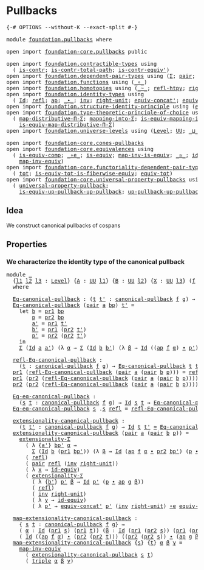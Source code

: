 # Pullbacks

<pre class="Agda"><a id="22" class="Symbol">{-#</a> <a id="26" class="Keyword">OPTIONS</a> <a id="34" class="Pragma">--without-K</a> <a id="46" class="Pragma">--exact-split</a> <a id="60" class="Symbol">#-}</a>

<a id="65" class="Keyword">module</a> <a id="72" href="foundation.pullbacks.html" class="Module">foundation.pullbacks</a> <a id="93" class="Keyword">where</a>

<a id="100" class="Keyword">open</a> <a id="105" class="Keyword">import</a> <a id="112" href="foundation-core.pullbacks.html" class="Module">foundation-core.pullbacks</a> <a id="138" class="Keyword">public</a>

<a id="146" class="Keyword">open</a> <a id="151" class="Keyword">import</a> <a id="158" href="foundation.contractible-types.html" class="Module">foundation.contractible-types</a> <a id="188" class="Keyword">using</a>
  <a id="196" class="Symbol">(</a> <a id="198" href="foundation-core.contractible-types.html#992" class="Function">is-contr</a><a id="206" class="Symbol">;</a> <a id="208" href="foundation-core.contractible-types.html#2037" class="Function">is-contr-total-path</a><a id="227" class="Symbol">;</a> <a id="229" href="foundation-core.contractible-types.html#3806" class="Function">is-contr-equiv&#39;</a><a id="244" class="Symbol">)</a>
<a id="246" class="Keyword">open</a> <a id="251" class="Keyword">import</a> <a id="258" href="foundation.dependent-pair-types.html" class="Module">foundation.dependent-pair-types</a> <a id="290" class="Keyword">using</a> <a id="296" class="Symbol">(</a><a id="297" href="foundation-core.dependent-pair-types.html#502" class="Record">Σ</a><a id="298" class="Symbol">;</a> <a id="300" href="foundation-core.dependent-pair-types.html#575" class="InductiveConstructor">pair</a><a id="304" class="Symbol">;</a> <a id="306" href="foundation-core.dependent-pair-types.html#592" class="Field">pr1</a><a id="309" class="Symbol">;</a> <a id="311" href="foundation-core.dependent-pair-types.html#604" class="Field">pr2</a><a id="314" class="Symbol">;</a> <a id="316" href="foundation-core.dependent-pair-types.html#1021" class="Function">triple</a><a id="322" class="Symbol">)</a>
<a id="324" class="Keyword">open</a> <a id="329" class="Keyword">import</a> <a id="336" href="foundation.functions.html" class="Module">foundation.functions</a> <a id="357" class="Keyword">using</a> <a id="363" class="Symbol">(</a><a id="364" href="foundation-core.functions.html#407" class="Function Operator">_∘_</a><a id="367" class="Symbol">)</a>
<a id="369" class="Keyword">open</a> <a id="374" class="Keyword">import</a> <a id="381" href="foundation.homotopies.html" class="Module">foundation.homotopies</a> <a id="403" class="Keyword">using</a> <a id="409" class="Symbol">(</a><a id="410" href="foundation-core.homotopies.html#545" class="Function Operator">_~_</a><a id="413" class="Symbol">;</a> <a id="415" href="foundation-core.homotopies.html#710" class="Function">refl-htpy</a><a id="424" class="Symbol">;</a> <a id="426" href="foundation-core.homotopies.html#2553" class="Function">right-unit-htpy</a><a id="441" class="Symbol">)</a>
<a id="443" class="Keyword">open</a> <a id="448" class="Keyword">import</a> <a id="455" href="foundation.identity-types.html" class="Module">foundation.identity-types</a> <a id="481" class="Keyword">using</a>
  <a id="489" class="Symbol">(</a> <a id="491" href="foundation-core.identity-types.html#1754" class="Datatype">Id</a><a id="493" class="Symbol">;</a> <a id="495" href="foundation-core.identity-types.html#1807" class="InductiveConstructor">refl</a><a id="499" class="Symbol">;</a> <a id="501" href="foundation-core.identity-types.html#4017" class="Function">ap</a><a id="503" class="Symbol">;</a> <a id="505" href="foundation-core.identity-types.html#2412" class="Function Operator">_∙_</a><a id="508" class="Symbol">;</a> <a id="510" href="foundation-core.identity-types.html#2716" class="Function">inv</a><a id="513" class="Symbol">;</a> <a id="515" href="foundation-core.identity-types.html#3069" class="Function">right-unit</a><a id="525" class="Symbol">;</a> <a id="527" href="foundation.identity-types.html#2710" class="Function">equiv-concat&#39;</a><a id="540" class="Symbol">;</a> <a id="542" href="foundation.identity-types.html#1216" class="Function">equiv-inv</a><a id="551" class="Symbol">)</a>
<a id="553" class="Keyword">open</a> <a id="558" class="Keyword">import</a> <a id="565" href="foundation.structure-identity-principle.html" class="Module">foundation.structure-identity-principle</a> <a id="605" class="Keyword">using</a> <a id="611" class="Symbol">(</a><a id="612" href="foundation.structure-identity-principle.html#2980" class="Function">extensionality-Σ</a><a id="628" class="Symbol">)</a>
<a id="630" class="Keyword">open</a> <a id="635" class="Keyword">import</a> <a id="642" href="foundation.type-theoretic-principle-of-choice.html" class="Module">foundation.type-theoretic-principle-of-choice</a> <a id="688" class="Keyword">using</a>
  <a id="696" class="Symbol">(</a> <a id="698" href="foundation.type-theoretic-principle-of-choice.html#2782" class="Function">map-distributive-Π-Σ</a><a id="718" class="Symbol">;</a> <a id="720" href="foundation.type-theoretic-principle-of-choice.html#6391" class="Function">mapping-into-Σ</a><a id="734" class="Symbol">;</a> <a id="736" href="foundation.type-theoretic-principle-of-choice.html#6595" class="Function">is-equiv-mapping-into-Σ</a><a id="759" class="Symbol">;</a>
    <a id="765" href="foundation.type-theoretic-principle-of-choice.html#3931" class="Function">is-equiv-map-distributive-Π-Σ</a><a id="794" class="Symbol">)</a>
<a id="796" class="Keyword">open</a> <a id="801" class="Keyword">import</a> <a id="808" href="foundation.universe-levels.html" class="Module">foundation.universe-levels</a> <a id="835" class="Keyword">using</a> <a id="841" class="Symbol">(</a><a id="842" href="Agda.Primitive.html#597" class="Postulate">Level</a><a id="847" class="Symbol">;</a> <a id="849" href="foundation-core.universe-levels.html#222" class="Primitive">UU</a><a id="851" class="Symbol">;</a> <a id="853" href="Agda.Primitive.html#810" class="Primitive Operator">_⊔_</a><a id="856" class="Symbol">)</a>

<a id="859" class="Keyword">open</a> <a id="864" class="Keyword">import</a> <a id="871" href="foundation-core.cones-pullbacks.html" class="Module">foundation-core.cones-pullbacks</a>
<a id="903" class="Keyword">open</a> <a id="908" class="Keyword">import</a> <a id="915" href="foundation-core.equivalences.html" class="Module">foundation-core.equivalences</a> <a id="944" class="Keyword">using</a>
  <a id="952" class="Symbol">(</a> <a id="954" href="foundation-core.equivalences.html#7183" class="Function">is-equiv-comp</a><a id="967" class="Symbol">;</a> <a id="969" href="foundation-core.equivalences.html#7855" class="Function Operator">_∘e_</a><a id="973" class="Symbol">;</a> <a id="975" href="foundation-core.equivalences.html#1542" class="Function">is-equiv</a><a id="983" class="Symbol">;</a> <a id="985" href="foundation-core.equivalences.html#4173" class="Function">map-inv-is-equiv</a><a id="1001" class="Symbol">;</a> <a id="1003" href="foundation-core.equivalences.html#1607" class="Function Operator">_≃_</a><a id="1006" class="Symbol">;</a> <a id="1008" href="foundation-core.equivalences.html#2480" class="Function">id-equiv</a><a id="1016" class="Symbol">;</a>
    <a id="1022" href="foundation-core.equivalences.html#5022" class="Function">map-inv-equiv</a><a id="1035" class="Symbol">)</a>
<a id="1037" class="Keyword">open</a> <a id="1042" class="Keyword">import</a> <a id="1049" href="foundation-core.functoriality-dependent-pair-types.html" class="Module">foundation-core.functoriality-dependent-pair-types</a> <a id="1100" class="Keyword">using</a>
  <a id="1108" class="Symbol">(</a> <a id="1110" href="foundation-core.functoriality-dependent-pair-types.html#1881" class="Function">tot</a><a id="1113" class="Symbol">;</a> <a id="1115" href="foundation-core.functoriality-dependent-pair-types.html#5869" class="Function">is-equiv-tot-is-fiberwise-equiv</a><a id="1146" class="Symbol">;</a> <a id="1148" href="foundation-core.functoriality-dependent-pair-types.html#6804" class="Function">equiv-tot</a><a id="1157" class="Symbol">)</a>
<a id="1159" class="Keyword">open</a> <a id="1164" class="Keyword">import</a> <a id="1171" href="foundation-core.universal-property-pullbacks.html" class="Module">foundation-core.universal-property-pullbacks</a> <a id="1216" class="Keyword">using</a>
  <a id="1224" class="Symbol">(</a> <a id="1226" href="foundation-core.universal-property-pullbacks.html#687" class="Function">universal-property-pullback</a><a id="1253" class="Symbol">;</a>
    <a id="1259" href="foundation-core.universal-property-pullbacks.html#1468" class="Function">is-equiv-up-pullback-up-pullback</a><a id="1291" class="Symbol">;</a> <a id="1293" href="foundation-core.universal-property-pullbacks.html#1950" class="Function">up-pullback-up-pullback-is-equiv</a><a id="1325" class="Symbol">)</a>
</pre>
## Idea

We construct canonical pullbacks of cospans

## Properties

### We characterize the identity type of the canonical pullback

<pre class="Agda"><a id="1474" class="Keyword">module</a> <a id="1481" href="foundation.pullbacks.html#1481" class="Module">_</a>
  <a id="1485" class="Symbol">{</a><a id="1486" href="foundation.pullbacks.html#1486" class="Bound">l1</a> <a id="1489" href="foundation.pullbacks.html#1489" class="Bound">l2</a> <a id="1492" href="foundation.pullbacks.html#1492" class="Bound">l3</a> <a id="1495" class="Symbol">:</a> <a id="1497" href="Agda.Primitive.html#597" class="Postulate">Level</a><a id="1502" class="Symbol">}</a> <a id="1504" class="Symbol">{</a><a id="1505" href="foundation.pullbacks.html#1505" class="Bound">A</a> <a id="1507" class="Symbol">:</a> <a id="1509" href="foundation-core.universe-levels.html#222" class="Primitive">UU</a> <a id="1512" href="foundation.pullbacks.html#1486" class="Bound">l1</a><a id="1514" class="Symbol">}</a> <a id="1516" class="Symbol">{</a><a id="1517" href="foundation.pullbacks.html#1517" class="Bound">B</a> <a id="1519" class="Symbol">:</a> <a id="1521" href="foundation-core.universe-levels.html#222" class="Primitive">UU</a> <a id="1524" href="foundation.pullbacks.html#1489" class="Bound">l2</a><a id="1526" class="Symbol">}</a> <a id="1528" class="Symbol">{</a><a id="1529" href="foundation.pullbacks.html#1529" class="Bound">X</a> <a id="1531" class="Symbol">:</a> <a id="1533" href="foundation-core.universe-levels.html#222" class="Primitive">UU</a> <a id="1536" href="foundation.pullbacks.html#1492" class="Bound">l3</a><a id="1538" class="Symbol">}</a> <a id="1540" class="Symbol">(</a><a id="1541" href="foundation.pullbacks.html#1541" class="Bound">f</a> <a id="1543" class="Symbol">:</a> <a id="1545" href="foundation.pullbacks.html#1505" class="Bound">A</a> <a id="1547" class="Symbol">→</a> <a id="1549" href="foundation.pullbacks.html#1529" class="Bound">X</a><a id="1550" class="Symbol">)</a> <a id="1552" class="Symbol">(</a><a id="1553" href="foundation.pullbacks.html#1553" class="Bound">g</a> <a id="1555" class="Symbol">:</a> <a id="1557" href="foundation.pullbacks.html#1517" class="Bound">B</a> <a id="1559" class="Symbol">→</a> <a id="1561" href="foundation.pullbacks.html#1529" class="Bound">X</a><a id="1562" class="Symbol">)</a>
  <a id="1566" class="Keyword">where</a>

  <a id="1575" href="foundation.pullbacks.html#1575" class="Function">Eq-canonical-pullback</a> <a id="1597" class="Symbol">:</a> <a id="1599" class="Symbol">(</a><a id="1600" href="foundation.pullbacks.html#1600" class="Bound">t</a> <a id="1602" href="foundation.pullbacks.html#1602" class="Bound">t&#39;</a> <a id="1605" class="Symbol">:</a> <a id="1607" href="foundation-core.pullbacks.html#820" class="Function">canonical-pullback</a> <a id="1626" href="foundation.pullbacks.html#1541" class="Bound">f</a> <a id="1628" href="foundation.pullbacks.html#1553" class="Bound">g</a><a id="1629" class="Symbol">)</a> <a id="1631" class="Symbol">→</a> <a id="1633" href="foundation-core.universe-levels.html#222" class="Primitive">UU</a> <a id="1636" class="Symbol">(</a><a id="1637" href="foundation.pullbacks.html#1486" class="Bound">l1</a> <a id="1640" href="Agda.Primitive.html#810" class="Primitive Operator">⊔</a> <a id="1642" class="Symbol">(</a><a id="1643" href="foundation.pullbacks.html#1489" class="Bound">l2</a> <a id="1646" href="Agda.Primitive.html#810" class="Primitive Operator">⊔</a> <a id="1648" href="foundation.pullbacks.html#1492" class="Bound">l3</a><a id="1650" class="Symbol">))</a>
  <a id="1655" href="foundation.pullbacks.html#1575" class="Function">Eq-canonical-pullback</a> <a id="1677" class="Symbol">(</a><a id="1678" href="foundation-core.dependent-pair-types.html#575" class="InductiveConstructor">pair</a> <a id="1683" href="foundation.pullbacks.html#1683" class="Bound">a</a> <a id="1685" href="foundation.pullbacks.html#1685" class="Bound">bp</a><a id="1687" class="Symbol">)</a> <a id="1689" href="foundation.pullbacks.html#1689" class="Bound">t&#39;</a> <a id="1692" class="Symbol">=</a>
    <a id="1698" class="Keyword">let</a> <a id="1702" href="foundation.pullbacks.html#1702" class="Bound">b</a> <a id="1704" class="Symbol">=</a> <a id="1706" href="foundation-core.dependent-pair-types.html#592" class="Field">pr1</a> <a id="1710" href="foundation.pullbacks.html#1685" class="Bound">bp</a>
        <a id="1721" href="foundation.pullbacks.html#1721" class="Bound">p</a> <a id="1723" class="Symbol">=</a> <a id="1725" href="foundation-core.dependent-pair-types.html#604" class="Field">pr2</a> <a id="1729" href="foundation.pullbacks.html#1685" class="Bound">bp</a>
        <a id="1740" href="foundation.pullbacks.html#1740" class="Bound">a&#39;</a> <a id="1743" class="Symbol">=</a> <a id="1745" href="foundation-core.dependent-pair-types.html#592" class="Field">pr1</a> <a id="1749" href="foundation.pullbacks.html#1689" class="Bound">t&#39;</a>
        <a id="1760" href="foundation.pullbacks.html#1760" class="Bound">b&#39;</a> <a id="1763" class="Symbol">=</a> <a id="1765" href="foundation-core.dependent-pair-types.html#592" class="Field">pr1</a> <a id="1769" class="Symbol">(</a><a id="1770" href="foundation-core.dependent-pair-types.html#604" class="Field">pr2</a> <a id="1774" href="foundation.pullbacks.html#1689" class="Bound">t&#39;</a><a id="1776" class="Symbol">)</a>
        <a id="1786" href="foundation.pullbacks.html#1786" class="Bound">p&#39;</a> <a id="1789" class="Symbol">=</a> <a id="1791" href="foundation-core.dependent-pair-types.html#604" class="Field">pr2</a> <a id="1795" class="Symbol">(</a><a id="1796" href="foundation-core.dependent-pair-types.html#604" class="Field">pr2</a> <a id="1800" href="foundation.pullbacks.html#1689" class="Bound">t&#39;</a><a id="1802" class="Symbol">)</a>
    <a id="1808" class="Keyword">in</a>
    <a id="1815" href="foundation-core.dependent-pair-types.html#502" class="Record">Σ</a> <a id="1817" class="Symbol">(</a><a id="1818" href="foundation-core.identity-types.html#1754" class="Datatype">Id</a> <a id="1821" href="foundation.pullbacks.html#1683" class="Bound">a</a> <a id="1823" href="foundation.pullbacks.html#1740" class="Bound">a&#39;</a><a id="1825" class="Symbol">)</a> <a id="1827" class="Symbol">(λ</a> <a id="1830" href="foundation.pullbacks.html#1830" class="Bound">α</a> <a id="1832" class="Symbol">→</a> <a id="1834" href="foundation-core.dependent-pair-types.html#502" class="Record">Σ</a> <a id="1836" class="Symbol">(</a><a id="1837" href="foundation-core.identity-types.html#1754" class="Datatype">Id</a> <a id="1840" href="foundation.pullbacks.html#1702" class="Bound">b</a> <a id="1842" href="foundation.pullbacks.html#1760" class="Bound">b&#39;</a><a id="1844" class="Symbol">)</a> <a id="1846" class="Symbol">(λ</a> <a id="1849" href="foundation.pullbacks.html#1849" class="Bound">β</a> <a id="1851" class="Symbol">→</a> <a id="1853" href="foundation-core.identity-types.html#1754" class="Datatype">Id</a> <a id="1856" class="Symbol">((</a><a id="1858" href="foundation-core.identity-types.html#4017" class="Function">ap</a> <a id="1861" href="foundation.pullbacks.html#1541" class="Bound">f</a> <a id="1863" href="foundation.pullbacks.html#1830" class="Bound">α</a><a id="1864" class="Symbol">)</a> <a id="1866" href="foundation-core.identity-types.html#2412" class="Function Operator">∙</a> <a id="1868" href="foundation.pullbacks.html#1786" class="Bound">p&#39;</a><a id="1870" class="Symbol">)</a> <a id="1872" class="Symbol">(</a><a id="1873" href="foundation.pullbacks.html#1721" class="Bound">p</a> <a id="1875" href="foundation-core.identity-types.html#2412" class="Function Operator">∙</a> <a id="1877" class="Symbol">(</a><a id="1878" href="foundation-core.identity-types.html#4017" class="Function">ap</a> <a id="1881" href="foundation.pullbacks.html#1553" class="Bound">g</a> <a id="1883" href="foundation.pullbacks.html#1849" class="Bound">β</a><a id="1884" class="Symbol">))))</a>

  <a id="1892" href="foundation.pullbacks.html#1892" class="Function">refl-Eq-canonical-pullback</a> <a id="1919" class="Symbol">:</a>
    <a id="1925" class="Symbol">(</a><a id="1926" href="foundation.pullbacks.html#1926" class="Bound">t</a> <a id="1928" class="Symbol">:</a> <a id="1930" href="foundation-core.pullbacks.html#820" class="Function">canonical-pullback</a> <a id="1949" href="foundation.pullbacks.html#1541" class="Bound">f</a> <a id="1951" href="foundation.pullbacks.html#1553" class="Bound">g</a><a id="1952" class="Symbol">)</a> <a id="1954" class="Symbol">→</a> <a id="1956" href="foundation.pullbacks.html#1575" class="Function">Eq-canonical-pullback</a> <a id="1978" href="foundation.pullbacks.html#1926" class="Bound">t</a> <a id="1980" href="foundation.pullbacks.html#1926" class="Bound">t</a>
  <a id="1984" href="foundation-core.dependent-pair-types.html#592" class="Field">pr1</a> <a id="1988" class="Symbol">(</a><a id="1989" href="foundation.pullbacks.html#1892" class="Function">refl-Eq-canonical-pullback</a> <a id="2016" class="Symbol">(</a><a id="2017" href="foundation-core.dependent-pair-types.html#575" class="InductiveConstructor">pair</a> <a id="2022" href="foundation.pullbacks.html#2022" class="Bound">a</a> <a id="2024" class="Symbol">(</a><a id="2025" href="foundation-core.dependent-pair-types.html#575" class="InductiveConstructor">pair</a> <a id="2030" href="foundation.pullbacks.html#2030" class="Bound">b</a> <a id="2032" href="foundation.pullbacks.html#2032" class="Bound">p</a><a id="2033" class="Symbol">)))</a> <a id="2037" class="Symbol">=</a> <a id="2039" href="foundation-core.identity-types.html#1807" class="InductiveConstructor">refl</a>
  <a id="2046" href="foundation-core.dependent-pair-types.html#592" class="Field">pr1</a> <a id="2050" class="Symbol">(</a><a id="2051" href="foundation-core.dependent-pair-types.html#604" class="Field">pr2</a> <a id="2055" class="Symbol">(</a><a id="2056" href="foundation.pullbacks.html#1892" class="Function">refl-Eq-canonical-pullback</a> <a id="2083" class="Symbol">(</a><a id="2084" href="foundation-core.dependent-pair-types.html#575" class="InductiveConstructor">pair</a> <a id="2089" href="foundation.pullbacks.html#2089" class="Bound">a</a> <a id="2091" class="Symbol">(</a><a id="2092" href="foundation-core.dependent-pair-types.html#575" class="InductiveConstructor">pair</a> <a id="2097" href="foundation.pullbacks.html#2097" class="Bound">b</a> <a id="2099" href="foundation.pullbacks.html#2099" class="Bound">p</a><a id="2100" class="Symbol">))))</a> <a id="2105" class="Symbol">=</a> <a id="2107" href="foundation-core.identity-types.html#1807" class="InductiveConstructor">refl</a>
  <a id="2114" href="foundation-core.dependent-pair-types.html#604" class="Field">pr2</a> <a id="2118" class="Symbol">(</a><a id="2119" href="foundation-core.dependent-pair-types.html#604" class="Field">pr2</a> <a id="2123" class="Symbol">(</a><a id="2124" href="foundation.pullbacks.html#1892" class="Function">refl-Eq-canonical-pullback</a> <a id="2151" class="Symbol">(</a><a id="2152" href="foundation-core.dependent-pair-types.html#575" class="InductiveConstructor">pair</a> <a id="2157" href="foundation.pullbacks.html#2157" class="Bound">a</a> <a id="2159" class="Symbol">(</a><a id="2160" href="foundation-core.dependent-pair-types.html#575" class="InductiveConstructor">pair</a> <a id="2165" href="foundation.pullbacks.html#2165" class="Bound">b</a> <a id="2167" href="foundation.pullbacks.html#2167" class="Bound">p</a><a id="2168" class="Symbol">))))</a> <a id="2173" class="Symbol">=</a> <a id="2175" href="foundation-core.identity-types.html#2716" class="Function">inv</a> <a id="2179" href="foundation-core.identity-types.html#3069" class="Function">right-unit</a>

  <a id="2193" href="foundation.pullbacks.html#2193" class="Function">Eq-eq-canonical-pullback</a> <a id="2218" class="Symbol">:</a>
    <a id="2224" class="Symbol">(</a><a id="2225" href="foundation.pullbacks.html#2225" class="Bound">s</a> <a id="2227" href="foundation.pullbacks.html#2227" class="Bound">t</a> <a id="2229" class="Symbol">:</a> <a id="2231" href="foundation-core.pullbacks.html#820" class="Function">canonical-pullback</a> <a id="2250" href="foundation.pullbacks.html#1541" class="Bound">f</a> <a id="2252" href="foundation.pullbacks.html#1553" class="Bound">g</a><a id="2253" class="Symbol">)</a> <a id="2255" class="Symbol">→</a> <a id="2257" href="foundation-core.identity-types.html#1754" class="Datatype">Id</a> <a id="2260" href="foundation.pullbacks.html#2225" class="Bound">s</a> <a id="2262" href="foundation.pullbacks.html#2227" class="Bound">t</a> <a id="2264" class="Symbol">→</a> <a id="2266" href="foundation.pullbacks.html#1575" class="Function">Eq-canonical-pullback</a> <a id="2288" href="foundation.pullbacks.html#2225" class="Bound">s</a> <a id="2290" href="foundation.pullbacks.html#2227" class="Bound">t</a>
  <a id="2294" href="foundation.pullbacks.html#2193" class="Function">Eq-eq-canonical-pullback</a> <a id="2319" href="foundation.pullbacks.html#2319" class="Bound">s</a> <a id="2321" class="DottedPattern Symbol">.</a><a id="2322" href="foundation.pullbacks.html#2319" class="DottedPattern Bound">s</a> <a id="2324" href="foundation-core.identity-types.html#1807" class="InductiveConstructor">refl</a> <a id="2329" class="Symbol">=</a> <a id="2331" href="foundation.pullbacks.html#1892" class="Function">refl-Eq-canonical-pullback</a> <a id="2358" href="foundation.pullbacks.html#2319" class="Bound">s</a>

  <a id="2363" href="foundation.pullbacks.html#2363" class="Function">extensionality-canonical-pullback</a> <a id="2397" class="Symbol">:</a>
    <a id="2403" class="Symbol">(</a><a id="2404" href="foundation.pullbacks.html#2404" class="Bound">t</a> <a id="2406" href="foundation.pullbacks.html#2406" class="Bound">t&#39;</a> <a id="2409" class="Symbol">:</a> <a id="2411" href="foundation-core.pullbacks.html#820" class="Function">canonical-pullback</a> <a id="2430" href="foundation.pullbacks.html#1541" class="Bound">f</a> <a id="2432" href="foundation.pullbacks.html#1553" class="Bound">g</a><a id="2433" class="Symbol">)</a> <a id="2435" class="Symbol">→</a> <a id="2437" href="foundation-core.identity-types.html#1754" class="Datatype">Id</a> <a id="2440" href="foundation.pullbacks.html#2404" class="Bound">t</a> <a id="2442" href="foundation.pullbacks.html#2406" class="Bound">t&#39;</a> <a id="2445" href="foundation-core.equivalences.html#1607" class="Function Operator">≃</a> <a id="2447" href="foundation.pullbacks.html#1575" class="Function">Eq-canonical-pullback</a> <a id="2469" href="foundation.pullbacks.html#2404" class="Bound">t</a> <a id="2471" href="foundation.pullbacks.html#2406" class="Bound">t&#39;</a>
  <a id="2476" href="foundation.pullbacks.html#2363" class="Function">extensionality-canonical-pullback</a> <a id="2510" class="Symbol">(</a><a id="2511" href="foundation-core.dependent-pair-types.html#575" class="InductiveConstructor">pair</a> <a id="2516" href="foundation.pullbacks.html#2516" class="Bound">a</a> <a id="2518" class="Symbol">(</a><a id="2519" href="foundation-core.dependent-pair-types.html#575" class="InductiveConstructor">pair</a> <a id="2524" href="foundation.pullbacks.html#2524" class="Bound">b</a> <a id="2526" href="foundation.pullbacks.html#2526" class="Bound">p</a><a id="2527" class="Symbol">))</a> <a id="2530" class="Symbol">=</a>
    <a id="2536" href="foundation.structure-identity-principle.html#2980" class="Function">extensionality-Σ</a>
      <a id="2559" class="Symbol">(</a> <a id="2561" class="Symbol">λ</a> <a id="2563" class="Symbol">{</a><a id="2564" href="foundation.pullbacks.html#2564" class="Bound">a&#39;</a><a id="2566" class="Symbol">}</a> <a id="2568" href="foundation.pullbacks.html#2568" class="Bound">bp&#39;</a> <a id="2572" href="foundation.pullbacks.html#2572" class="Bound">α</a> <a id="2574" class="Symbol">→</a>
        <a id="2584" href="foundation-core.dependent-pair-types.html#502" class="Record">Σ</a> <a id="2586" class="Symbol">(</a><a id="2587" href="foundation-core.identity-types.html#1754" class="Datatype">Id</a> <a id="2590" href="foundation.pullbacks.html#2524" class="Bound">b</a> <a id="2592" class="Symbol">(</a><a id="2593" href="foundation-core.dependent-pair-types.html#592" class="Field">pr1</a> <a id="2597" href="foundation.pullbacks.html#2568" class="Bound">bp&#39;</a><a id="2600" class="Symbol">))</a> <a id="2603" class="Symbol">(λ</a> <a id="2606" href="foundation.pullbacks.html#2606" class="Bound">β</a> <a id="2608" class="Symbol">→</a> <a id="2610" href="foundation-core.identity-types.html#1754" class="Datatype">Id</a> <a id="2613" class="Symbol">(</a><a id="2614" href="foundation-core.identity-types.html#4017" class="Function">ap</a> <a id="2617" href="foundation.pullbacks.html#1541" class="Bound">f</a> <a id="2619" href="foundation.pullbacks.html#2572" class="Bound">α</a> <a id="2621" href="foundation-core.identity-types.html#2412" class="Function Operator">∙</a> <a id="2623" href="foundation-core.dependent-pair-types.html#604" class="Field">pr2</a> <a id="2627" href="foundation.pullbacks.html#2568" class="Bound">bp&#39;</a><a id="2630" class="Symbol">)</a> <a id="2632" class="Symbol">(</a><a id="2633" href="foundation.pullbacks.html#2526" class="Bound">p</a> <a id="2635" href="foundation-core.identity-types.html#2412" class="Function Operator">∙</a> <a id="2637" href="foundation-core.identity-types.html#4017" class="Function">ap</a> <a id="2640" href="foundation.pullbacks.html#1553" class="Bound">g</a> <a id="2642" href="foundation.pullbacks.html#2606" class="Bound">β</a><a id="2643" class="Symbol">)))</a>
      <a id="2653" class="Symbol">(</a> <a id="2655" href="foundation-core.identity-types.html#1807" class="InductiveConstructor">refl</a><a id="2659" class="Symbol">)</a>
      <a id="2667" class="Symbol">(</a> <a id="2669" href="foundation-core.dependent-pair-types.html#575" class="InductiveConstructor">pair</a> <a id="2674" href="foundation-core.identity-types.html#1807" class="InductiveConstructor">refl</a> <a id="2679" class="Symbol">(</a><a id="2680" href="foundation-core.identity-types.html#2716" class="Function">inv</a> <a id="2684" href="foundation-core.identity-types.html#3069" class="Function">right-unit</a><a id="2694" class="Symbol">))</a>
      <a id="2703" class="Symbol">(</a> <a id="2705" class="Symbol">λ</a> <a id="2707" href="foundation.pullbacks.html#2707" class="Bound">x</a> <a id="2709" class="Symbol">→</a> <a id="2711" href="foundation-core.equivalences.html#2480" class="Function">id-equiv</a><a id="2719" class="Symbol">)</a>
      <a id="2727" class="Symbol">(</a> <a id="2729" href="foundation.structure-identity-principle.html#2980" class="Function">extensionality-Σ</a>
        <a id="2754" class="Symbol">(</a> <a id="2756" class="Symbol">λ</a> <a id="2758" class="Symbol">{</a><a id="2759" href="foundation.pullbacks.html#2759" class="Bound">b&#39;</a><a id="2761" class="Symbol">}</a> <a id="2763" href="foundation.pullbacks.html#2763" class="Bound">p&#39;</a> <a id="2766" href="foundation.pullbacks.html#2766" class="Bound">β</a> <a id="2768" class="Symbol">→</a> <a id="2770" href="foundation-core.identity-types.html#1754" class="Datatype">Id</a> <a id="2773" href="foundation.pullbacks.html#2763" class="Bound">p&#39;</a> <a id="2776" class="Symbol">(</a><a id="2777" href="foundation.pullbacks.html#2526" class="Bound">p</a> <a id="2779" href="foundation-core.identity-types.html#2412" class="Function Operator">∙</a> <a id="2781" href="foundation-core.identity-types.html#4017" class="Function">ap</a> <a id="2784" href="foundation.pullbacks.html#1553" class="Bound">g</a> <a id="2786" href="foundation.pullbacks.html#2766" class="Bound">β</a><a id="2787" class="Symbol">))</a>
        <a id="2798" class="Symbol">(</a> <a id="2800" href="foundation-core.identity-types.html#1807" class="InductiveConstructor">refl</a><a id="2804" class="Symbol">)</a>
        <a id="2814" class="Symbol">(</a> <a id="2816" href="foundation-core.identity-types.html#2716" class="Function">inv</a> <a id="2820" href="foundation-core.identity-types.html#3069" class="Function">right-unit</a><a id="2830" class="Symbol">)</a>
        <a id="2840" class="Symbol">(</a> <a id="2842" class="Symbol">λ</a> <a id="2844" href="foundation.pullbacks.html#2844" class="Bound">y</a> <a id="2846" class="Symbol">→</a> <a id="2848" href="foundation-core.equivalences.html#2480" class="Function">id-equiv</a><a id="2856" class="Symbol">)</a>
        <a id="2866" class="Symbol">(</a> <a id="2868" class="Symbol">λ</a> <a id="2870" href="foundation.pullbacks.html#2870" class="Bound">p&#39;</a> <a id="2873" class="Symbol">→</a> <a id="2875" href="foundation.identity-types.html#2710" class="Function">equiv-concat&#39;</a> <a id="2889" href="foundation.pullbacks.html#2870" class="Bound">p&#39;</a> <a id="2892" class="Symbol">(</a><a id="2893" href="foundation-core.identity-types.html#2716" class="Function">inv</a> <a id="2897" href="foundation-core.identity-types.html#3069" class="Function">right-unit</a><a id="2907" class="Symbol">)</a> <a id="2909" href="foundation-core.equivalences.html#7855" class="Function Operator">∘e</a> <a id="2912" href="foundation.identity-types.html#1216" class="Function">equiv-inv</a> <a id="2922" href="foundation.pullbacks.html#2526" class="Bound">p</a> <a id="2924" href="foundation.pullbacks.html#2870" class="Bound">p&#39;</a><a id="2926" class="Symbol">))</a>

  <a id="2932" href="foundation.pullbacks.html#2932" class="Function">map-extensionality-canonical-pullback</a> <a id="2970" class="Symbol">:</a>
    <a id="2976" class="Symbol">{</a> <a id="2978" href="foundation.pullbacks.html#2978" class="Bound">s</a> <a id="2980" href="foundation.pullbacks.html#2980" class="Bound">t</a> <a id="2982" class="Symbol">:</a> <a id="2984" href="foundation-core.pullbacks.html#820" class="Function">canonical-pullback</a> <a id="3003" href="foundation.pullbacks.html#1541" class="Bound">f</a> <a id="3005" href="foundation.pullbacks.html#1553" class="Bound">g</a><a id="3006" class="Symbol">}</a> <a id="3008" class="Symbol">→</a>
    <a id="3014" class="Symbol">(</a> <a id="3016" href="foundation.pullbacks.html#3016" class="Bound">α</a> <a id="3018" class="Symbol">:</a> <a id="3020" href="foundation-core.identity-types.html#1754" class="Datatype">Id</a> <a id="3023" class="Symbol">(</a><a id="3024" href="foundation-core.dependent-pair-types.html#592" class="Field">pr1</a> <a id="3028" href="foundation.pullbacks.html#2978" class="Bound">s</a><a id="3029" class="Symbol">)</a> <a id="3031" class="Symbol">(</a><a id="3032" href="foundation-core.dependent-pair-types.html#592" class="Field">pr1</a> <a id="3036" href="foundation.pullbacks.html#2980" class="Bound">t</a><a id="3037" class="Symbol">))</a> <a id="3040" class="Symbol">(</a><a id="3041" href="foundation.pullbacks.html#3041" class="Bound">β</a> <a id="3043" class="Symbol">:</a> <a id="3045" href="foundation-core.identity-types.html#1754" class="Datatype">Id</a> <a id="3048" class="Symbol">(</a><a id="3049" href="foundation-core.dependent-pair-types.html#592" class="Field">pr1</a> <a id="3053" class="Symbol">(</a><a id="3054" href="foundation-core.dependent-pair-types.html#604" class="Field">pr2</a> <a id="3058" href="foundation.pullbacks.html#2978" class="Bound">s</a><a id="3059" class="Symbol">))</a> <a id="3062" class="Symbol">(</a><a id="3063" href="foundation-core.dependent-pair-types.html#592" class="Field">pr1</a> <a id="3067" class="Symbol">(</a><a id="3068" href="foundation-core.dependent-pair-types.html#604" class="Field">pr2</a> <a id="3072" href="foundation.pullbacks.html#2980" class="Bound">t</a><a id="3073" class="Symbol">)))</a> <a id="3077" class="Symbol">→</a>
    <a id="3083" class="Symbol">(</a> <a id="3085" href="foundation-core.identity-types.html#1754" class="Datatype">Id</a> <a id="3088" class="Symbol">((</a><a id="3090" href="foundation-core.identity-types.html#4017" class="Function">ap</a> <a id="3093" href="foundation.pullbacks.html#1541" class="Bound">f</a> <a id="3095" href="foundation.pullbacks.html#3016" class="Bound">α</a><a id="3096" class="Symbol">)</a> <a id="3098" href="foundation-core.identity-types.html#2412" class="Function Operator">∙</a> <a id="3100" class="Symbol">(</a><a id="3101" href="foundation-core.dependent-pair-types.html#604" class="Field">pr2</a> <a id="3105" class="Symbol">(</a><a id="3106" href="foundation-core.dependent-pair-types.html#604" class="Field">pr2</a> <a id="3110" href="foundation.pullbacks.html#2980" class="Bound">t</a><a id="3111" class="Symbol">)))</a> <a id="3115" class="Symbol">((</a><a id="3117" href="foundation-core.dependent-pair-types.html#604" class="Field">pr2</a> <a id="3121" class="Symbol">(</a><a id="3122" href="foundation-core.dependent-pair-types.html#604" class="Field">pr2</a> <a id="3126" href="foundation.pullbacks.html#2978" class="Bound">s</a><a id="3127" class="Symbol">))</a> <a id="3130" href="foundation-core.identity-types.html#2412" class="Function Operator">∙</a> <a id="3132" class="Symbol">(</a><a id="3133" href="foundation-core.identity-types.html#4017" class="Function">ap</a> <a id="3136" href="foundation.pullbacks.html#1553" class="Bound">g</a> <a id="3138" href="foundation.pullbacks.html#3041" class="Bound">β</a><a id="3139" class="Symbol">)))</a> <a id="3143" class="Symbol">→</a> <a id="3145" href="foundation-core.identity-types.html#1754" class="Datatype">Id</a> <a id="3148" href="foundation.pullbacks.html#2978" class="Bound">s</a> <a id="3150" href="foundation.pullbacks.html#2980" class="Bound">t</a>
  <a id="3154" href="foundation.pullbacks.html#2932" class="Function">map-extensionality-canonical-pullback</a> <a id="3192" class="Symbol">{</a><a id="3193" href="foundation.pullbacks.html#3193" class="Bound">s</a><a id="3194" class="Symbol">}</a> <a id="3196" class="Symbol">{</a><a id="3197" href="foundation.pullbacks.html#3197" class="Bound">t</a><a id="3198" class="Symbol">}</a> <a id="3200" href="foundation.pullbacks.html#3200" class="Bound">α</a> <a id="3202" href="foundation.pullbacks.html#3202" class="Bound">β</a> <a id="3204" href="foundation.pullbacks.html#3204" class="Bound">γ</a> <a id="3206" class="Symbol">=</a>
    <a id="3212" href="foundation-core.equivalences.html#5022" class="Function">map-inv-equiv</a>
      <a id="3232" class="Symbol">(</a> <a id="3234" href="foundation.pullbacks.html#2363" class="Function">extensionality-canonical-pullback</a> <a id="3268" href="foundation.pullbacks.html#3193" class="Bound">s</a> <a id="3270" href="foundation.pullbacks.html#3197" class="Bound">t</a><a id="3271" class="Symbol">)</a>
      <a id="3279" class="Symbol">(</a> <a id="3281" href="foundation-core.dependent-pair-types.html#1021" class="Function">triple</a> <a id="3288" href="foundation.pullbacks.html#3200" class="Bound">α</a> <a id="3290" href="foundation.pullbacks.html#3202" class="Bound">β</a> <a id="3292" href="foundation.pullbacks.html#3204" class="Bound">γ</a><a id="3293" class="Symbol">)</a>
</pre>
